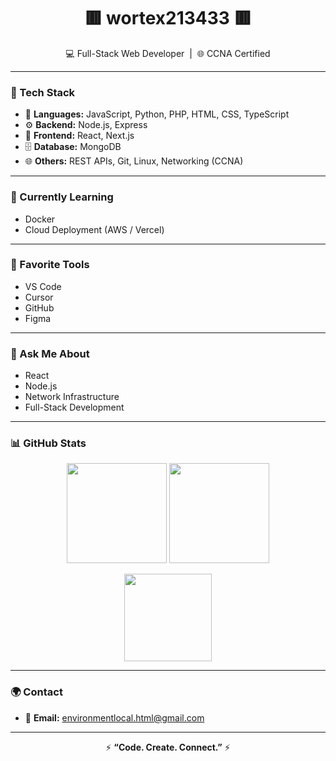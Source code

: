 <h1 align="center">🟥 wortex213433 🟥</h1>

<p align="center">
  💻 Full-Stack Web Developer &nbsp;|&nbsp; 🌐 CCNA Certified  
</p>

---

### 🚀 Tech Stack
- 🧠 **Languages:** JavaScript, Python, PHP, HTML, CSS, TypeScript
- ⚙️ **Backend:** Node.js, Express  
- 🎨 **Frontend:** React, Next.js  
- 🗄️ **Database:** MongoDB  
- 🌐 **Others:** REST APIs, Git, Linux, Networking (CCNA)  

---

### 🌱 Currently Learning 
- Docker  
- Cloud Deployment (AWS / Vercel)  

---

### 🧰 Favorite Tools
- VS Code  
- Cursor 
- GitHub 
- Figma  

---

### 💬 Ask Me About
- React  
- Node.js  
- Network Infrastructure  
- Full-Stack Development  

---

### 📊 GitHub Stats

<p align="center">
  <img src="https://github-readme-stats.vercel.app/api?username=wortex213433&show_icons=true&theme=tokyonight" height="160" />
  <img src="https://github-readme-streak-stats.herokuapp.com?user=wortex213433&theme=tokyonight" height="160" />
</p>

<p align="center">
  <img src="https://github-readme-stats.vercel.app/api/top-langs/?username=wortex213433&layout=compact&theme=tokyonight" height="140" />
</p>

---

### 🌍 Contact
- 📧 **Email:** [environmentlocal.html@gmail.com](mailto:environmentlocal.html@gmail.com)  

---

<p align="center">
  ⚡ <b>“Code. Create. Connect.”</b> ⚡  
</p>
